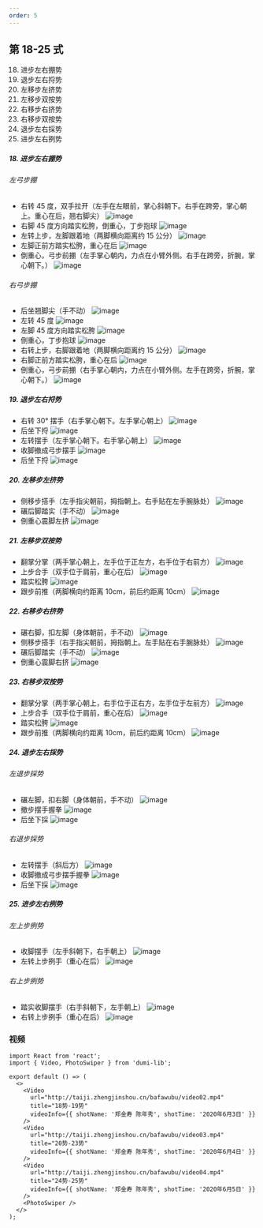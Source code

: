 ```yaml
---
order: 5
---
```


## 第 18-25 式

18. 进步左右掤势
19. 退步左右捋势
20. 左移步左挤势
21. 左移步双按势
22. 右移步右挤势
23. 右移步双按势
24. 退步左右採势
25. 进步左右挒势

##### 18. 进步左右掤势

###### 左弓步掤

- 右转 45 度，双手拉开（左手在左眼前，掌心斜朝下。右手在跨旁，掌心朝上。重心在后，翘右脚尖）
  ![image](http://taiji.zhengjinshou.cn/bafawubu/151444.jpg)
- 右脚 45 度方向踏实松胯，倒重心，丁步抱球
  ![image](http://taiji.zhengjinshou.cn/bafawubu/151449.jpg)
- 左转上步，左脚跟着地（两脚横向距离约 15 公分）
  ![image](http://taiji.zhengjinshou.cn/bafawubu/151505.jpg)
- 左脚正前方踏实松胯，重心在后
  ![image](http://taiji.zhengjinshou.cn/bafawubu/151532.jpg)
- 倒重心，弓步前掤（左手掌心朝内，力点在小臂外侧。右手在跨旁，折腕，掌心朝下。）
  ![image](http://taiji.zhengjinshou.cn/bafawubu/151539.jpg)

###### 右弓步掤

- 后坐翘脚尖（手不动）
  ![image](http://taiji.zhengjinshou.cn/bafawubu/151549.jpg)
- 左转 45 度
  ![image](http://taiji.zhengjinshou.cn/bafawubu/151555.jpg)
- 左脚 45 度方向踏实松胯
  ![image](http://taiji.zhengjinshou.cn/bafawubu/151602.jpg)
- 倒重心，丁步抱球
  ![image](http://taiji.zhengjinshou.cn/bafawubu/151621.jpg)
- 右转上步，右脚跟着地（两脚横向距离约 15 公分）
  ![image](http://taiji.zhengjinshou.cn/bafawubu/151630.jpg)
- 右脚正前方踏实松胯，重心在后
  ![image](http://taiji.zhengjinshou.cn/bafawubu/151636.jpg)
- 倒重心，弓步前掤（右手掌心朝内，力点在小臂外侧。左手在跨旁，折腕，掌心朝下。）
  ![image](http://taiji.zhengjinshou.cn/bafawubu/151639.jpg)

##### 19. 退步左右捋势

- 右转 30° 摆手（右手掌心朝下。左手掌心朝上）
  ![image](http://taiji.zhengjinshou.cn/bafawubu/151650.jpg)
- 后坐下捋
  ![image](http://taiji.zhengjinshou.cn/bafawubu/151707.jpg)
- 左转摆手（左手掌心朝下。右手掌心朝上）
  ![image](http://taiji.zhengjinshou.cn/bafawubu/151706.jpg)
- 收脚撤成弓步摆手
  ![image](http://taiji.zhengjinshou.cn/bafawubu/151712.jpg)
- 后坐下捋
  ![image](http://taiji.zhengjinshou.cn/bafawubu/151716.jpg)

##### 20. 左移步左挤势

- 侧移步搭手（左手指尖朝前，拇指朝上。右手贴在左手腕脉处）
  ![image](http://taiji.zhengjinshou.cn/bafawubu/110045.jpg)
- 碾后脚踏实（手不动）
  ![image](http://taiji.zhengjinshou.cn/bafawubu/110245.jpg)
- 倒重心震脚左挤
  ![image](http://taiji.zhengjinshou.cn/bafawubu/110248.jpg)

##### 21. 左移步双按势

- 翻掌分掌（两手掌心朝上，左手位于正左方，右手位于右前方）
  ![image](http://taiji.zhengjinshou.cn/bafawubu/110251.jpg)
- 上步合手（双手位于肩前，重心在后）
  ![image](http://taiji.zhengjinshou.cn/bafawubu/110254.jpg)
- 踏实松胯
  ![image](http://taiji.zhengjinshou.cn/bafawubu/110305.jpg)
- 跟步前推（两脚横向约距离 10cm，前后约距离 10cm）
  ![image](http://taiji.zhengjinshou.cn/bafawubu/110307.jpg)

##### 22. 右移步右挤势

- 碾右脚，扣左脚（身体朝前，手不动）
  ![image](http://taiji.zhengjinshou.cn/bafawubu/110313.jpg)
- 侧移步搭手（右手指尖朝前，拇指朝上。左手贴在右手腕脉处）
  ![image](http://taiji.zhengjinshou.cn/bafawubu/110317.jpg)
- 碾后脚踏实（手不动）
  ![image](http://taiji.zhengjinshou.cn/bafawubu/110328.jpg)
- 倒重心震脚右挤
  ![image](http://taiji.zhengjinshou.cn/bafawubu/110331.jpg)

##### 23. 右移步双按势

- 翻掌分掌（两手掌心朝上，右手位于正右方，左手位于左前方）
  ![image](http://taiji.zhengjinshou.cn/bafawubu/110335.jpg)
- 上步合手（双手位于肩前，重心在后）
  ![image](http://taiji.zhengjinshou.cn/bafawubu/110345.jpg)
- 踏实松胯
  ![image](http://taiji.zhengjinshou.cn/bafawubu/110356.jpg)
- 跟步前推（两脚横向约距离 10cm，前后约距离 10cm）
  ![image](http://taiji.zhengjinshou.cn/bafawubu/110400.jpg)

##### 24. 退步左右採势

###### 左退步採势

- 碾左脚，扣右脚（身体朝前，手不动）
  ![image](http://taiji.zhengjinshou.cn/bafawubu/110419.jpg)
- 撤步摆手握拳
  ![image](http://taiji.zhengjinshou.cn/bafawubu/110427.jpg)
- 后坐下採
  ![image](http://taiji.zhengjinshou.cn/bafawubu/110432.jpg)

###### 右退步採势

- 左转摆手（斜后方）
  ![image](http://taiji.zhengjinshou.cn/bafawubu/110441.jpg)
- 收脚撤成弓步摆手握拳
  ![image](http://taiji.zhengjinshou.cn/bafawubu/110452.jpg)
- 后坐下採
  ![image](http://taiji.zhengjinshou.cn/bafawubu/110457.jpg)

##### 25. 进步左右挒势

###### 左上步挒势

- 收脚摆手（左手斜朝下，右手朝上）
  ![image](http://taiji.zhengjinshou.cn/bafawubu/110515.jpg)
- 左转上步挒手（重心在后）
  ![image](http://taiji.zhengjinshou.cn/bafawubu/110520.jpg)

###### 右上步挒势

- 踏实收脚摆手（右手斜朝下，左手朝上）
  ![image](http://taiji.zhengjinshou.cn/bafawubu/110526.jpg)
- 右转上步挒手（重心在后）
  ![image](http://taiji.zhengjinshou.cn/bafawubu/110530.jpg)

### 视频

```tsx | inline
import React from 'react';
import { Video, PhotoSwiper } from 'dumi-lib';

export default () => (
  <>
    <Video
      url="http://taiji.zhengjinshou.cn/bafawubu/video02.mp4"
      title="18势-19势"
      videoInfo={{ shotName: '郑金寿 陈年秀', shotTime: '2020年6月3日' }}
    />
    <Video
      url="http://taiji.zhengjinshou.cn/bafawubu/video03.mp4"
      title="20势-23势"
      videoInfo={{ shotName: '郑金寿 陈年秀', shotTime: '2020年6月4日' }}
    />
    <Video
      url="http://taiji.zhengjinshou.cn/bafawubu/video04.mp4"
      title="24势-25势"
      videoInfo={{ shotName: '郑金寿 陈年秀', shotTime: '2020年6月5日' }}
    />
    <PhotoSwiper />
  </>
);
```
